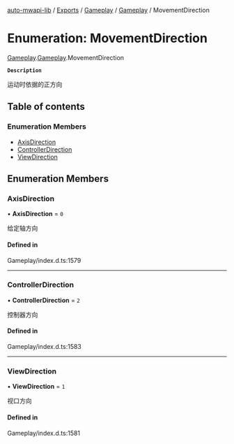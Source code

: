 [auto-mwapi-lib](../README.md) / [Exports](../modules.md) / [Gameplay](../modules/Gameplay.md) / [Gameplay](../modules/Gameplay.Gameplay.md) / MovementDirection

# Enumeration: MovementDirection

[Gameplay](../modules/Gameplay.md).[Gameplay](../modules/Gameplay.Gameplay.md).MovementDirection

**`Description`**

运动时依据的正方向

## Table of contents

### Enumeration Members

- [AxisDirection](Gameplay.Gameplay.MovementDirection.md#axisdirection)
- [ControllerDirection](Gameplay.Gameplay.MovementDirection.md#controllerdirection)
- [ViewDirection](Gameplay.Gameplay.MovementDirection.md#viewdirection)

## Enumeration Members

### AxisDirection

• **AxisDirection** = ``0``

给定轴方向

#### Defined in

Gameplay/index.d.ts:1579

___

### ControllerDirection

• **ControllerDirection** = ``2``

控制器方向

#### Defined in

Gameplay/index.d.ts:1583

___

### ViewDirection

• **ViewDirection** = ``1``

视口方向

#### Defined in

Gameplay/index.d.ts:1581
